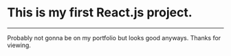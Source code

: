 # This is my first React.js project.
---

Probably not gonna be on my portfolio but looks good anyways. Thanks for viewing.


